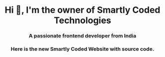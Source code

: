 <h1 align="center">Hi 👋, I'm the owner of Smartly Coded Technologies</h1>
<h3 align="center">A passionate frontend developer from India</h3>

<h3 align="center">Here is the new Smartly Coded Website with source code.</h3>
<p align="left">
</p>
